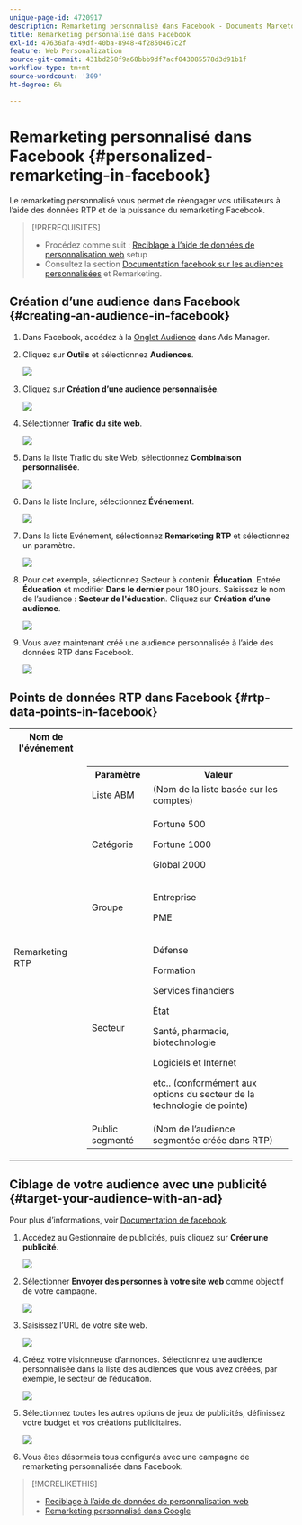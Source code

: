 ```yaml
---
unique-page-id: 4720917
description: Remarketing personnalisé dans Facebook - Documents Marketo - Documentation du produit
title: Remarketing personnalisé dans Facebook
exl-id: 47636afa-49df-40ba-8948-4f2850467c2f
feature: Web Personalization
source-git-commit: 431bd258f9a68bbb9df7acf043085578d3d91b1f
workflow-type: tm+mt
source-wordcount: '309'
ht-degree: 6%

---
```


# Remarketing personnalisé dans Facebook {#personalized-remarketing-in-facebook}

Le remarketing personnalisé vous permet de réengager vos utilisateurs à l’aide des données RTP et de la puissance du remarketing Facebook.

>[!PREREQUISITES]
>
>* Procédez comme suit : [Reciblage à l’aide de données de personnalisation web](/help/marketo/product-docs/web-personalization/website-retargeting/retargeting-with-web-personalization-data.md) setup
>* Consultez la section [](https://developers.facebook.com/docs/ads-for-websites/website-custom-audiences/getting-started#install-the-pixel) [Documentation facebook sur les audiences personnalisées](https://developers.facebook.com/docs/ads-for-websites/website-custom-audiences/getting-started#install-the-pixel) et Remarketing.

## Création d’une audience dans Facebook {#creating-an-audience-in-facebook}

1. Dans Facebook, accédez à la [Onglet Audience](https://www.facebook.com/ads/audience_manager) dans Ads Manager.

1. Cliquez sur **Outils** et sélectionnez **Audiences**.

   ![](assets/one-1.png)

1. Cliquez sur **Création d’une audience personnalisée**.

   ![](assets/two-1.png)

1. Sélectionner **Trafic du site web**.

   ![](assets/image2015-1-19-16-3a32-3a2.png)

1. Dans la liste Trafic du site Web, sélectionnez **Combinaison personnalisée**.

   ![](assets/image2015-1-19-16-3a33-3a21.png)

1. Dans la liste Inclure, sélectionnez **Événement**.

   ![](assets/image2015-1-19-16-3a34-3a9.png)

1. Dans la liste Evénement, sélectionnez **Remarketing RTP** et sélectionnez un paramètre.

   ![](assets/image2015-1-19-16-3a52-3a29.png)

1. Pour cet exemple, sélectionnez Secteur à contenir. **Éducation**. Entrée **Éducation** et modifier **Dans le dernier** pour 180 jours. Saisissez le nom de l’audience : **Secteur de l&#39;éducation**. Cliquez sur **Création d’une audience**.

   ![](assets/image2015-1-19-16-3a56-3a15.png)

1. Vous avez maintenant créé une audience personnalisée à l’aide des données RTP dans Facebook.

   ![](assets/image2015-1-19-16-3a59-3a2.png)

## Points de données RTP dans Facebook {#rtp-data-points-in-facebook}

<table> 
 <tbody> 
  <tr> 
   <th>Nom de l'événement</th> 
   <th> </th> 
  </tr> 
  <tr> 
   <td>Remarketing RTP</td> 
   <td> 
    <div> 
     <table> 
      <tbody> 
       <tr> 
        <th>Paramètre</th> 
        <th>Valeur</th> 
       </tr> 
       <tr> 
        <td>Liste ABM</td> 
        <td>(Nom de la liste basée sur les comptes)</td> 
       </tr> 
       <tr> 
        <td colspan="1">Catégorie</td> 
        <td colspan="1"><p>Fortune 500</p><p>Fortune 1000</p><p>Global 2000</p></td> 
       </tr> 
       <tr> 
        <td colspan="1">Groupe</td> 
        <td colspan="1"><p>Entreprise</p><p>PME</p></td> 
       </tr> 
       <tr> 
        <td>Secteur</td> 
        <td><p>Défense</p><p>Formation</p><p>Services financiers</p><p>État</p><p>Santé, pharmacie, biotechnologie</p><p>Logiciels et Internet</p><p>etc.. (conformément aux options du secteur de la technologie de pointe)</p></td> 
       </tr> 
       <tr> 
        <td colspan="1">Public segmenté</td> 
        <td colspan="1">(Nom de l’audience segmentée créée dans RTP)</td> 
       </tr> 
      </tbody> 
     </table> 
    </div></td> 
  </tr> 
 </tbody> 
</table>

## Ciblage de votre audience avec une publicité {#target-your-audience-with-an-ad}

Pour plus d’informations, voir [Documentation de facebook](https://developers.facebook.com/docs/ads-for-websites/website-custom-audiences/getting-started#target-your-audience).

1. Accédez au Gestionnaire de publicités, puis cliquez sur **Créer une publicité**.

   ![](assets/image2015-1-19-17-3a10-3a19.png)

1. Sélectionner **Envoyer des personnes à votre site web** comme objectif de votre campagne.

   ![](assets/image2015-1-19-17-3a11-3a20.png)

1. Saisissez l’URL de votre site web.

   ![](assets/image2015-1-19-17-3a12-3a39.png)

1. Créez votre visionneuse d’annonces. Sélectionnez une audience personnalisée dans la liste des audiences que vous avez créées, par exemple, le secteur de l’éducation.

   ![](assets/image2015-1-19-17-3a18-3a13.png)

1. Sélectionnez toutes les autres options de jeux de publicités, définissez votre budget et vos créations publicitaires.

   ![](assets/image2015-1-19-17-3a19-3a25.png)

1. Vous êtes désormais tous configurés avec une campagne de remarketing personnalisée dans Facebook.

>[!MORELIKETHIS]
>
>* [Reciblage à l’aide de données de personnalisation web](/help/marketo/product-docs/web-personalization/website-retargeting/retargeting-with-web-personalization-data.md)
>* [Remarketing personnalisé dans Google](/help/marketo/product-docs/web-personalization/website-retargeting/personalized-remarketing-in-google.md)

